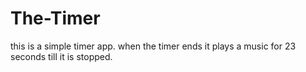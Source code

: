 # The-Timer
this is a simple timer app. when the timer ends it plays a music for 23 seconds till it is stopped. 
